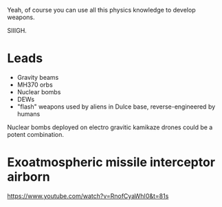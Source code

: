 Yeah, of course you can use all this physics knowledge to develop weapons.

SIIIGH.

# Leads

- Gravity beams
- MH370 orbs
- Nuclear bombs
- DEWs
- "flash" weapons used by aliens in Dulce base, reverse-engineered by humans

Nuclear bombs deployed on electro gravitic kamikaze drones could be a potent combination.

# Exoatmospheric missile interceptor airborn

https://www.youtube.com/watch?v=RnofCyaWhI0&t=81s